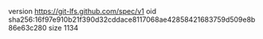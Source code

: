 version https://git-lfs.github.com/spec/v1
oid sha256:16f97e910b21f390d32cddace8117068ae42858421683759d509e8b86e63c280
size 1134
